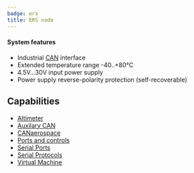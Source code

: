 ```yaml
---
badge: ers
title: ERS node
---
```


#### System features

- Industrial [CAN](https://en.wikipedia.org/wiki/CAN_bus) interface
- Extended temperature range -40..+80°C
- 4.5V...30V input power supply
- Power supply reverse-polarity protection (self-recoverable)

## Capabilities

- [Altimeter](../../fw/conf/altimeter.md)
- [Auxilary CAN](../../fw/conf/can2.md)
- [CANaerospace](../../fw/conf/canas.md)
- [Ports and controls](../../fw/conf/ports.md)
- [Serial Ports](../../fw/conf/serial.md)
- [Serial Protocols](../../fw/conf/protocols.md)
- [Virtual Machine](../../fw/conf/vm.md)
